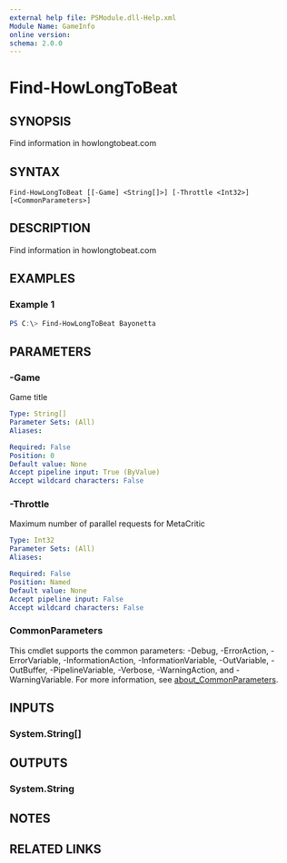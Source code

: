 ```yaml
---
external help file: PSModule.dll-Help.xml
Module Name: GameInfo
online version:
schema: 2.0.0
---
```


# Find-HowLongToBeat

## SYNOPSIS
Find information in howlongtobeat.com

## SYNTAX

```
Find-HowLongToBeat [[-Game] <String[]>] [-Throttle <Int32>] [<CommonParameters>]
```

## DESCRIPTION
Find information in howlongtobeat.com

## EXAMPLES

### Example 1
```powershell
PS C:\> Find-HowLongToBeat Bayonetta
```

## PARAMETERS

### -Game
Game title

```yaml
Type: String[]
Parameter Sets: (All)
Aliases:

Required: False
Position: 0
Default value: None
Accept pipeline input: True (ByValue)
Accept wildcard characters: False
```

### -Throttle
Maximum number of parallel requests for MetaCritic

```yaml
Type: Int32
Parameter Sets: (All)
Aliases:

Required: False
Position: Named
Default value: None
Accept pipeline input: False
Accept wildcard characters: False
```

### CommonParameters
This cmdlet supports the common parameters: -Debug, -ErrorAction, -ErrorVariable, -InformationAction, -InformationVariable, -OutVariable, -OutBuffer, -PipelineVariable, -Verbose, -WarningAction, and -WarningVariable. For more information, see [about_CommonParameters](http://go.microsoft.com/fwlink/?LinkID=113216).

## INPUTS

### System.String[]
## OUTPUTS

### System.String
## NOTES

## RELATED LINKS
